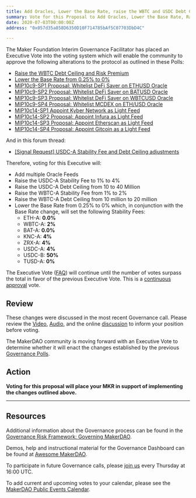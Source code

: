 ```yaml
---
title: Add Oracles, Lower the Base Rate, raise the WBTC and USDC Debt Ceiling and Risk Premiums
summary: Vote for this Proposal to Add Oracles, Lower the Base Rate, Raise the WBTC and USDC Debt Ceiling and Risk Premiums
date: 2020-07-03T00:00:00Z
address: "0x057d35a858D6350D10F714785bAf5C07703DbD4C"

---
```

The Maker Foundation Interim Governance Facilitator has placed an Executive Vote into the voting system which will enable the community to approve the following alterations to the protocol as outlined in these Polls:

- [Raise the WBTC Debt Ceiling and Risk Premium](https://vote.makerdao.com/polling-proposal/qmzbjhbvompj77ud2yw3f1zatxgitt72q7cukx3mqtath9)
- [Lower the Base Rate from 0.25% to 0%](https://vote.makerdao.com/polling-proposal/qmyyuvc3fphgt9bqotkedijxt5mpnjfktz/3je9c2cspfae)
- [MIP10c9-SP1 Proposal: Whitelist DeFi Saver on ETHUSD Oracle](https://vote.makerdao.com/polling-proposal/qmscvakatc3gwhtn7ouhags7een8vynez9eazdringlyqs)
- [MIP10c9-SP2 Proposal: Whitelist DeFi Saver on BATUSD Oracle](https://vote.makerdao.com/polling-proposal/qmnjvvw9h23l48yxew1ehqwfeso4kafwilrfhycoxhgc14)
- [MIP10c9-SP3 Proposal: Whitelist DeFi Saver on WBTCUSD Oracle](https://vote.makerdao.com/polling-proposal/qmry7yogtnipce9kywjr4vmixk68aluefpuoqqmx7wzbcn)
- [MIP10c9-SP4 Proposal: Whitelist MCDEX on ETH/USD Oracle](https://vote.makerdao.com/polling-proposal/qmuajcxpbqahsx32xsakpmswgedaw6muvpjguycdqkcylv)
- [MIP10c14-SP1 Appoint Kyber Network as Light Feed](https://vote.makerdao.com/polling-proposal/qmaq4mksui8wnmxqdudj1lweezk1gzx99vaoudsztsmyfk)
- [MIP10c14-SP2 Proposal: Appoint Infura as Light Feed](https://vote.makerdao.com/polling-proposal/qmratquzjbjmevw6eonbyfo1thms8nqdjgcmu2nrbza11c)
- [MIP10c14-SP3 Proposal: Appoint Etherscan as Light Feed](https://vote.makerdao.com/polling-proposal/qmty4p3lvezvnucmfcr5byacmmxvxq1kadf6zr1n47kcnu)
- [MIP10c14-SP4 Proposal: Appoint Gitcoin as a Light Feed](https://vote.makerdao.com/polling-proposal/qmpstgclb4lnlptwuufhyyxsh1rdah4mayxdyctfxbpmhk)

And in this forum thread:

- [[Signal Request] USDC-A Stability Fee and Debt Ceiling adjustments](https://forum.makerdao.com/t/3020)

Therefore, voting for this Executive will:

- Add multiple Oracle Feeds
- Raise the USDC-A Stability Fee to 1% to 4%
- Raise the USDC-A Debt Ceiling from 10 to 40 Million
- Raise the WBTC-A Stability Fee from 1% to 2%
- Raise the WBTC-A Debt Ceiling from 10 million to 20 million
- Lower the Base Rate from 0.25% to 0% which, in conjunction with the Base Rate change, will set the following Stability Fees:
  - ETH-A: **0.0%**
  - WBTC-A: **2%**
  - BAT-A: **0.0%**
  - KNC-A: **4%**
  - ZRX-A: **4%**
  - USDC-A: **4%**
  - USDC-B: **50%**
  - TUSD-A: **0%**

The Executive Vote ([FAQ](https://community-development.makerdao.com/makerdao-mcd-faqs/faqs#governance)) will continue until the number of votes surpass the total in favor of the previous Executive Vote. This is a [continuous approval](https://community-development.makerdao.com/makerdao-mcd-faqs/faqs/governance#what-is-continuous-approval-voting) vote.

## Review

These changes were discussed in the most recent Governance call. Please review the [Video](https://www.youtube.com/playlist?list=PLLzkWCj8ywWNq5-90-Id6VPSsrk4OWVan), [Audio](https://soundcloud.com/makerdao/sets/governance-calls), and the online [discussion](https://forum.makerdao.com/c/governance) to inform your position before voting.

The MakerDAO community is moving forward with an Executive Vote to determine whether it will enact the changes established by the previous [Governance Polls](https://vote.makerdao.com/polling).

## Action

**Voting for this proposal will place your MKR in support of implementing the changes outlined above.**

---

## Resources

Additional information about the Governance process can be found in the [Governance Risk Framework: Governing MakerDAO](https://community-development.makerdao.com/governance/governance-risk-framework).

Demos, help and instructional material for the Governance Dashboard can be found at [Awesome MakerDAO](https://awesome.makerdao.com/#voting).

To participate in future Governance calls, please [join us](https://community-development.makerdao.com/governance/governance-and-risk-meetings) every Thursday at 16:00 UTC.

To add current and upcoming votes to your calendar, please see the [MakerDAO Public Events Calendar](https://calendar.google.com/calendar/embed?src=makerdao.com_3efhm2ghipksegl009ktniomdk%40group.calendar.google.com&ctz=America%2FLos_Angeles).
